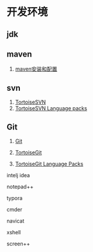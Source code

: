 # 开发环境

## jdk

## maven

1. [maven安装和配置](开发环境/maven安装和配置.md)

## svn

1. [TortoiseSVN](https://tortoisesvn.net/downloads.html)
2. [TortoiseSVN Language packs](https://tortoisesvn.net/downloads.html)

## Git

1. [Git](https://git-scm.com/downloads)

2. [TortoiseGit](https://tortoisegit.org/download/)
3. [TortoiseGit Language Packs](https://tortoisegit.org/download/)

intelj idea 

notepad++

typora

cmder

navicat

xshell

screen++

